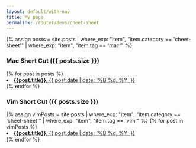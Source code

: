 ```yaml
---
layout: default/with-nav
title: My page
permalink: /router/devs/cheet-sheet
---
```

{% assign posts = site.posts | where_exp: "item", "item.category == 'cheet-sheet'" | where_exp: "item", "item.tag == 'mac'" %}
<h3>Mac Short Cut ({{ posts.size }})</h3>
{% for post in posts %}
<li>
  <a href="{{ post.url }}"> <b>{{post.title}}</b>, {{ post.date | date: '%B %d, %Y' }}</a>
</li>
{% endfor %}


<h3>Vim Short Cut ({{ posts.size }})</h3>
{% assign vimPosts = site.posts | where_exp: "item", "item.category == 'cheet-sheet'" | where_exp: "item", "item.tag == 'vim'" %}
{% for post in vimPosts %}
<li>
  <a href="{{ post.url }}"> <b>{{post.title}}</b>, {{ post.date | date: '%B %d, %Y' }}</a>
</li>
{% endfor %}
